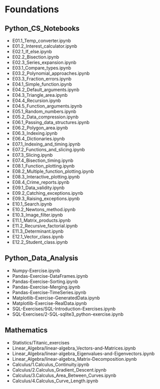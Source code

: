 # Foundations

## Python_CS_Notebooks
  * E01.1_Temp_converter.ipynb
  * E01.2_Interest_calculator.ipynb
  * E02.1_If_else.ipynb
  * E02.2_Bisection.ipynb
  * E02.3_Series_expansion.ipynb
  * E03.1_Compare_types.ipynb
  * E03.2_Polynomial_approaches.ipynb
  * E03.3_Fraction_errors.ipynb
  * E04.1_Simple_function.ipynb
  * E04.2_Default_arguments.ipynb
  * E04.3_Triangle_area.ipynb
  * E04.4_Recursion.ipynb
  * E04.5_Function_arguments.ipynb
  * E05.1_Random_numbers.ipynb
  * E05.2_Data_compression.ipynb
  * E06.1_Passing_data_structures.ipynb
  * E06.2_Polygon_area.ipynb
  * E06.3_Indexing.ipynb
  * E06.4_Dictionaries.ipynb
  * E07.1_Indexing_and_timing.ipynb
  * E07.2_Functions_and_slicing.ipynb
  * E07.3_Slicing.ipynb
  * E07.4_Bisection_timing.ipynb
  * E08.1_Function_plotting.ipynb
  * E08.2_Multiple_function_plotting.ipynb
  * E08.3_Interactive_plotting.ipynb
  * E08.4_Crime_reports.ipynb
  * E09.1_Data_validity.ipynb
  * E09.2_Catching_exceptions.ipynb
  * E09.3_Raising_exceptions.ipynb
  * E10.1_Search.ipynb
  * E10.2_Newtons_method.ipynb
  * E10.3_Image_filter.ipynb
  * E11.1_Matrix_products.ipynb
  * E11.2_Recursive_factorial.ipynb
  * E11.3_Determinant.ipynb
  * E12.1_Vector_class.ipynb
  * E12.2_Student_class.ipynb

## Python_Data_Analysis
  * Numpy-Exercise.ipynb
  * Pandas-Exercise-DataFrames.ipynb
  * Pandas-Exercise-Sorting.ipynb
  * Pandas-Exercise-Merging.ipynb
  * Pandas-Exercise-TimeSeries.ipynb
  * Matplotlib-Exercise-GeneratedData.ipynb
  * Matplotlib-Exercise-RealData.ipynb
  * SQL-Exercises/SQL-Introduction-Exercises.ipynb
  * SQL-Exercises/2-SQL-sqlite3_python-exercise.ipynb

## Mathematics
  * Statistics/Titanic_exercises
  * Linear_Algebra/linear-algebra_Vectors-and-Matrices.ipynb
  * Linear_Algebra/linear-algebra_Eigenvalues-and-Eigenvectors.ipynb
  * Linear_Algebra/linear-algebra_Matrix-Decomposition.ipynb
  * Calculus/1.Calculus_Continuity.ipynb
  * Calculus/2.Calculus_Gradient_Descent.ipynb
  * Calculus/3.Calculus_Area_Between_Curves.ipynb
  * Calculus/4.Calculus_Curve_Length.ipynb
